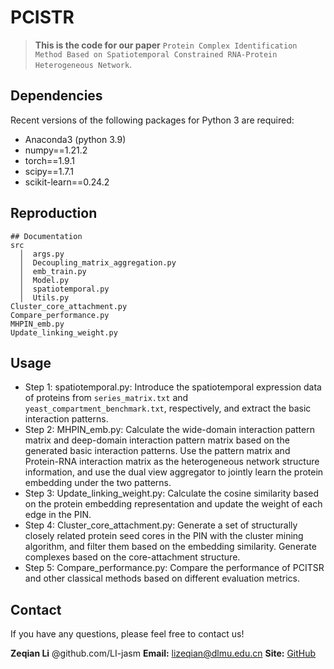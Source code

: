 # PCISTR

> **This is the code for our paper** `Protein Complex Identification Method Based on Spatiotemporal Constrained RNA-Protein Heterogeneous Network`.

## Dependencies
Recent versions of the following packages for Python 3 are required:

* Anaconda3 (python 3.9)
* numpy==1.21.2
* torch==1.9.1
* scipy==1.7.1
* scikit-learn==0.24.2

## Reproduction

```
## Documentation
src
  │  args.py
  │  Decoupling_matrix_aggregation.py
  │  emb_train.py
  │  Model.py
  │  spatiotemporal.py
  │  Utils.py
Cluster_core_attachment.py
Compare_performance.py
MHPIN_emb.py
Update_linking_weight.py
```

## Usage
* Step 1: spatiotemporal.py: Introduce the spatiotemporal expression data of proteins from `series_matrix.txt` and `yeast_compartment_benchmark.txt`, respectively, and extract the basic interaction patterns.
* Step 2: MHPIN_emb.py: Calculate the wide-domain interaction pattern matrix and deep-domain interaction pattern matrix based on the generated basic interaction patterns. Use the pattern matrix and Protein-RNA interaction matrix as the heterogeneous network structure information, and use the dual view aggregator to jointly learn the protein embedding under the two patterns.
* Step 3: Update_linking_weight.py: Calculate the cosine similarity based on the protein embedding representation and update the weight of each edge in the PIN.
* Step 4: Cluster_core_attachment.py: Generate a set of structurally closely related protein seed cores in the PIN with the cluster mining algorithm, and filter them based on the embedding similarity. Generate complexes based on the core-attachment structure.
* Step 5: Compare_performance.py: Compare the performance of PCITSR and other classical methods based on different evaluation metrics.

## Contact

If you have any questions, please feel free to contact us!

**Zeqian Li** @github.com/LI-jasm
**Email:** [lizeqian@dlmu.edu.cn](mailto:lizeqian@dlmu.edu.cn)
**Site:** [GitHub](https://github.com/LI-jasm)
